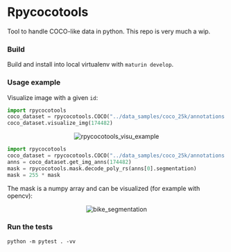 # Rpycocotools

Tool to handle COCO-like data in python. This repo is very much a wip.

### Build

Build and install into local virtualenv with `maturin develop`.

### Usage example

Visualize image with a given `id`:
```python
import rpycocotools
coco_dataset = rpycocotools.COCO("../data_samples/coco_25k/annotations.json", "../data_samples/coco_25k/images")
coco_dataset.visualize_img(174482)
```

<p align="center">
  <img alt="rpycocotools_visu_example" src="https://user-images.githubusercontent.com/34478245/216580391-72226762-3fca-482b-a5ed-f93ed5a21931.png">
</p>

```python
import rpycocotools
coco_dataset = rpycocotools.COCO("../data_samples/coco_25k/annotations.json", "../data_samples/coco_25k/images")
anns = coco_dataset.get_img_anns(174482)
mask = rpycocotools.mask.decode_poly_rs(anns[0].segmentation)
mask = 255 * mask
```
The mask is a numpy array and can be visualized (for example with opencv):

<p align="center">
  <img alt="bike_segmentation" src="https://user-images.githubusercontent.com/34478245/226691842-8a11cde1-905d-434e-b287-0c3c685e01d1.png">
</p>

### Run the tests
```
python -m pytest . -vv
```
